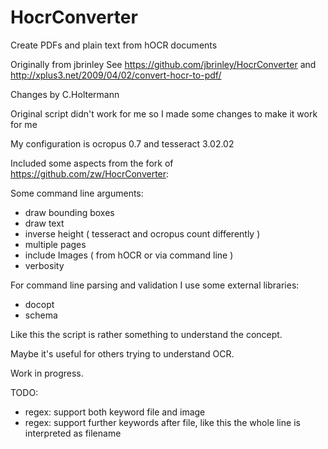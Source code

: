 HocrConverter
=============

Create PDFs and plain text from hOCR documents

Originally from jbrinley
See https://github.com/jbrinley/HocrConverter
and http://xplus3.net/2009/04/02/convert-hocr-to-pdf/

Changes by C.Holtermann

Original script didn't work for me so I made some changes to make it work for me

My configuration is ocropus 0.7 and tesseract 3.02.02

Included some aspects from the fork of https://github.com/zw/HocrConverter:

Some command line arguments:
 - draw bounding boxes
 - draw text
 - inverse height ( tesseract and ocropus count differently )
 - multiple pages
 - include Images ( from hOCR or via command line )
 - verbosity

For command line parsing and validation I use some external libraries:
- docopt
- schema

Like this the script is rather something to understand the concept.

Maybe it's useful for others trying to understand OCR.

Work in progress.

TODO:
- regex: support both keyword file and image
- regex: support further keywords after file, like this the whole line is interpreted as filename
